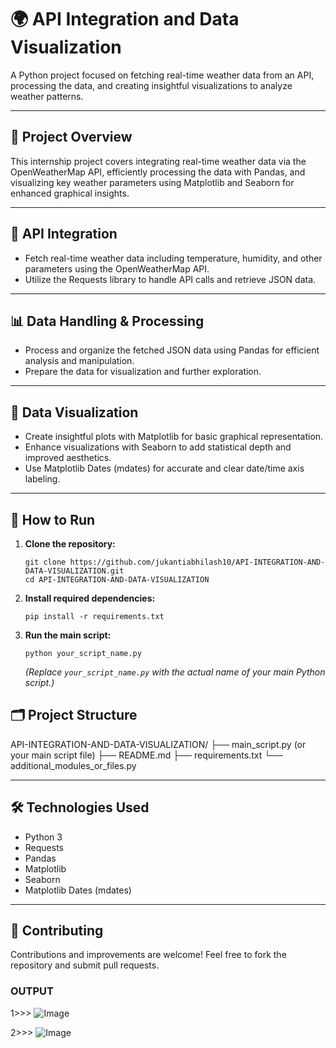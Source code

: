 # 🌍 API Integration and Data Visualization

A Python project focused on fetching real-time weather data from an API, processing the data, and creating insightful visualizations to analyze weather patterns.

---

## 📌 Project Overview

This internship project covers integrating real-time weather data via the OpenWeatherMap API, efficiently processing the data with Pandas, and visualizing key weather parameters using Matplotlib and Seaborn for enhanced graphical insights.


---

## 🔗 API Integration

- Fetch real-time weather data including temperature, humidity, and other parameters using the OpenWeatherMap API.
- Utilize the Requests library to handle API calls and retrieve JSON data.

---

## 📊 Data Handling & Processing

- Process and organize the fetched JSON data using Pandas for efficient analysis and manipulation.
- Prepare the data for visualization and further exploration.

---

## 🎨 Data Visualization

- Create insightful plots with Matplotlib for basic graphical representation.
- Enhance visualizations with Seaborn to add statistical depth and improved aesthetics.
- Use Matplotlib Dates (mdates) for accurate and clear date/time axis labeling.

---

## 🚀 How to Run

1. **Clone the repository:**

    ```
    git clone https://github.com/jukantiabhilash10/API-INTEGRATION-AND-DATA-VISUALIZATION.git
    cd API-INTEGRATION-AND-DATA-VISUALIZATION
    ```

2. **Install required dependencies:**

    ```
    pip install -r requirements.txt
    ```

3. **Run the main script:**

    ```
    python your_script_name.py
    ```

    *(Replace `your_script_name.py` with the actual name of your main Python script.)*

## 🗂 Project Structure

API-INTEGRATION-AND-DATA-VISUALIZATION/
├── main_script.py (or your main script file)
├── README.md
├── requirements.txt
└── additional_modules_or_files.py

---

## 🛠 Technologies Used

- Python 3  
- Requests  
- Pandas  
- Matplotlib  
- Seaborn  
- Matplotlib Dates (mdates)  

---

## 🤝 Contributing

Contributions and improvements are welcome! Feel free to fork the repository and submit pull requests.
### OUTPUT
1>>>
![Image](https://github.com/user-attachments/assets/7aeb3dc1-d689-4417-a22c-01b984a3da53)

2>>>
![Image](https://github.com/user-attachments/assets/3055fd2a-3527-4ee6-9bed-8f470d784285)

